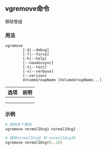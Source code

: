 ## vgremove命令
移除卷组

### 用法
```
vgremove
        [-d|--debug]
        [-f|--force]
        [-h|--help]
        [--noudevsync]
        [-t|--test]
        [-v|--verbose]
        [--version]
        VolumeGroupName [VolumeGroupName...]
```

| 选项 | 说明 |
| --- | --- |
|  |  |
|  |  |
|  |  |

### 示例
```sh
# 移除多个卷组
vgremove normalIOvg1 normalIOvg2

# 移除normalIOvg0 到 normalIOvg10
vgremove normalIOvg{0..10}

```
